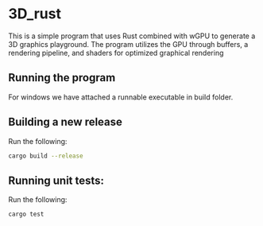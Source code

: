 # 3D_rust

This is a simple program that uses Rust combined with wGPU to generate a 3D graphics playground. The program utilizes the GPU through buffers, a rendering pipeline, and shaders for optimized graphical rendering

## Running the program

For windows we have attached a runnable executable in build folder.

## Building a new release

Run the following:

```bash
cargo build --release
```

## Running unit tests:

Run the following:

```bash
cargo test
```